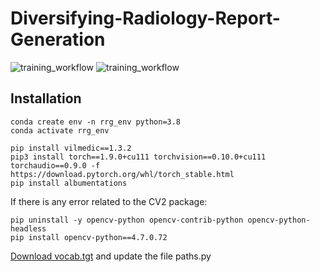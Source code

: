 # Diversifying-Radiology-Report-Generation

  ![training_workflow](https://github.com/dparres/Diversifying-Radiology-Report-Generation/assets/114649578/dafd3871-971c-430c-a1ad-3fcf99653d02)
  ![training_workflow](https://github.com/dparres/Diversifying-Radiology-Report-Generation/assets/114649578/8f6d2642-f57b-4381-a3ee-01cf81ac1f94)

## Installation

```
conda create env -n rrg_env python=3.8
conda activate rrg_env

pip install vilmedic==1.3.2
pip3 install torch==1.9.0+cu111 torchvision==0.10.0+cu111 torchaudio==0.9.0 -f https://download.pytorch.org/whl/torch_stable.html
pip install albumentations

```
If there is any error related to the CV2 package:
```
pip uninstall -y opencv-python opencv-contrib-python opencv-python-headless 
pip install opencv-python==4.7.0.72
```
 [Download vocab.tgt](https://storage.googleapis.com/vilmedic_dataset/checkpoints/RRG/emnlp22_rl_findings_bertscore_128.zip) and update the file paths.py

 
